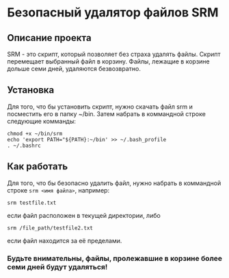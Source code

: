 # Безопасный удалятор файлов SRM

## Описание проекта
SRM - это скрипт, который позволяет без страха удалять файлы. Скрипт перемещает выбранный файл в корзину. Файлы, лежащие в корзине дольше семи дней, удаляются безвозвратно.

## Установка
Для того, что бы установить скрипт, нужно скачать файл srm и посместить его в папку ~/bin. Затем набрать в коммандной строке следующие комманды:
```
chmod +x ~/bin/srm
echo 'export PATH="${PATH}:~/bin' >> ~/.bash_profile
. ~/.bashrc
```

## Как работать
Для того, что бы безопасно удалить файл, нужно набрать в коммандной строке ```srm <имя файла>```, например:

```srm testfile.txt```

если файл расположен в текущей директории, либо

```srm /file_path/testfile2.txt```

если файл находится за её пределами.

### Будьте внимательны, файлы, пролежавшие в корзине более семи дней будут удаляться!
